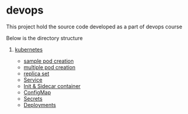 # devops
This project hold the source code developed as a part of devops course

Below is the directory structure 

1. [kubernetes](./kubernetes/)

   - [sample pod creation](./kubernetes/app2/)
   - [multiple pod creation](./kubernetes/app3/)
   - [replica set](./kubernetes/app4/)
   - [Service](./kubernetes/app5/)
   - [Init & Sidecar container](./kubernetes/app6/)
   - [ConfigMap](./kubernetes/app7/)
   - [Secrets](./kubernetes/app8/)
   - [Deployments](./kubernetes/app9/)